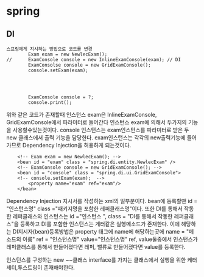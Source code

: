 # spring

## DI

```
스프링에게 지시하는 방법으로 코드를 변경 
		Exam exam = new NewlecExam();
//		ExamConsole console = new InlineExamConsole(exam); // DI
		ExamConsolse console = new GridExamConsole();
		console.setExam(exam);
		
		
		
		
		ExamConsole console = ?;
		console.print(); 
```
위와 같은 코드가 존재할때 
인스턴스 exam은 InlineExamConsole, GridExamConsole에서 파라미터로 들어간다 
인스턴스 exam에 의해서 두가지의 기능을 사용할수있는것이다. 
console 인스턴스는 exam인스턴스를 파라미터로 받은 두 new 클래스에서 출력 기능을 담당한다.
exam인스턴스는 각각의 new출력기능에 들어가므로 Dependency Injection을 허용하게 되는것이다. 


```
    <!-- Exam exam = new NewlecExam(); -->
	<bean id = "exam" class = "spring.di.entity.NewlecExam" />
	<!-- ExamConsole console = new GridExamConsole(); -->
	<bean id = "console" class = "spring.di.ui.GridExamConsole">
	<!-- console.setExam(exam);  -->
		<property name="exam" ref="exam"/>
	</bean>

```
Dependency Injection 지시서를 작성하는 xml의 일부분이다. 
bean에 등록할땐 id  = "인스턴스명" class ="패키지명을 포함한 레퍼클래스명"이다.
또한 DI를 통해서 작동한 레퍼클래스와 인스턴스는 id ="인스턴스 ", class = "DI를 통해서 작동한 레퍼클래스"을 등록하고
DI를 포함한 인스턴스는 게터같은 실행메소드가 존재한다. 이에 해당하는 DI지시자(bean)등록방법은
property 태그에 name에 해당하는곳에 name = "메소드의 이름" ref = "인스턴스명" value="인스턴스명"
ref, value둘중에서 인스턴스가 레퍼클래스를 통해서 만들어졌다면 레퍼, 밸류로 만들어졌다면 value를 등록한다.

인스턴스를 구성하는 new ~~클래스 interface를 가지는 클래스에서 실행을 위한 케터세터,투스트링이 존재해야한다. 